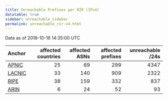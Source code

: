 ```yaml
---
title: Unreachable Prefixes per RIR (IPv4)
datatable: true
sidebar: unreachable_sidebar
permalink: unreachable_rir-v4.html
---
```


Data as of 2018-10-16 14:35:00 UTC


<div class="datatable-begin"></div>

| Anchor                                         |   affected countries |   affected ASNs |   affected prefixes |   unreachable /24s |
|:-----------------------------------------------|---------------------:|----------------:|--------------------:|-------------------:|
| [APNIC](unreachable_APNIC_RPKI_Root-v4.html)   |                   25 |              69 |                 299 |               4347 |
| [LACNIC](unreachable_LACNIC_RPKI_Root-v4.html) |                   33 |             140 |                 909 |               2322 |
| [RIPE](unreachable_RIPE_NCC_RPKI_Root-v4.html) |                   38 |             159 |                 332 |                837 |
| [ARIN](unreachable_ARIN-v4.html)               |                    6 |              24 |                  52 |                 93 |

<div class="datatable-end"></div>